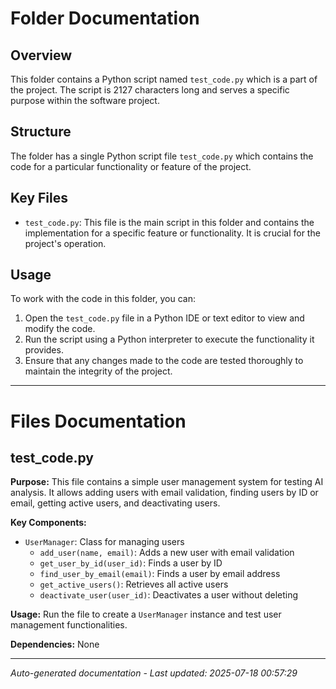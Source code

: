 # Folder Documentation

## Overview
This folder contains a Python script named `test_code.py` which is a part of the project. The script is 2127 characters long and serves a specific purpose within the software project.

## Structure
The folder has a single Python script file `test_code.py` which contains the code for a particular functionality or feature of the project.

## Key Files
- `test_code.py`: This file is the main script in this folder and contains the implementation for a specific feature or functionality. It is crucial for the project's operation.

## Usage
To work with the code in this folder, you can:
1. Open the `test_code.py` file in a Python IDE or text editor to view and modify the code.
2. Run the script using a Python interpreter to execute the functionality it provides.
3. Ensure that any changes made to the code are tested thoroughly to maintain the integrity of the project.

---

# Files Documentation

## test_code.py

**Purpose:** This file contains a simple user management system for testing AI analysis. It allows adding users with email validation, finding users by ID or email, getting active users, and deactivating users.

**Key Components:**
- `UserManager`: Class for managing users
  - `add_user(name, email)`: Adds a new user with email validation
  - `get_user_by_id(user_id)`: Finds a user by ID
  - `find_user_by_email(email)`: Finds a user by email address
  - `get_active_users()`: Retrieves all active users
  - `deactivate_user(user_id)`: Deactivates a user without deleting

**Usage:** Run the file to create a `UserManager` instance and test user management functionalities.

**Dependencies:** None

---
*Auto-generated documentation - Last updated: 2025-07-18 00:57:29*

